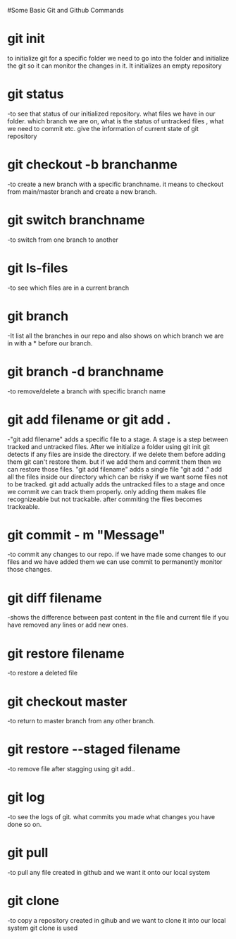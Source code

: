 #Some Basic Git and Github Commands

# git init
to initialize git for a specific folder we need to go into the folder and initialize the git so it can monitor the changes in it. It initializes an empty repository

# git status
-to see that status of our initialized repository. what files we have in our folder. which branch we are on, what is the status of untracked files , what we need to commit etc. give the information of current state of git repository

# git checkout -b branchanme
-to create a new branch with a specific branchname. it means to checkout from main/master branch and create a new branch.

# git switch branchname
-to switch from one branch to another

# git ls-files
-to see which files are in a current branch

# git branch
-It list all the branches in our repo and also shows on which branch we are in with a * before our branch.

# git branch -d branchname
-to remove/delete a branch with specific branch name

# git add filename or git add .
-"git add filename" adds a specific file to a stage. A stage is a step between tracked and untracked files. After we initialize a folder using git init git detects if any files are inside the directory. if we delete them before adding them git can't restore them. but if we add them and commit them then we can restore those files. "git add filename" adds a single file "git add ." add all the files inside our directory which can be risky if we want some files not to be tracked. git add actually adds the untracked files to a stage and once we commit we can track them properly. only adding them makes file recognizeable but not trackable. after commiting the files becomes trackeable.

# git commit - m "Message"
-to commit any changes to our repo. if we have made some changes to our files and we have added them we can use commit to permanently monitor those changes.

# git diff filename
-shows the difference between past content in the file and current file if you have removed any lines or add new ones.

# git restore filename 
-to restore a deleted file

# git checkout master
-to return to master branch from any other branch.

# git restore --staged filename
-to remove file after stagging using git add..

# git log
-to see the logs of git. what commits you made what changes you have done so on.

# git pull
-to pull any file created in github and we want it onto our local system

# git clone 
-to copy a repository created in gihub and we want to clone it into our local system git clone is used
